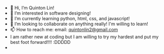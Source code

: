 - 👋 Hi, I’m Quinton Lin!
- 👀 I’m interested in software designing! 
- 🌱 I’m currently learning python, html, css, and javascript!
- 💞️ I’m looking to collaborate on anything really! I'm willing to learn!
- 📫 How to reach me: email: quintonlin2@gmail.com
- I am rather new at coding but I am willing to try my hardest and put my best foot forward!!!! :DDDDD
- 
